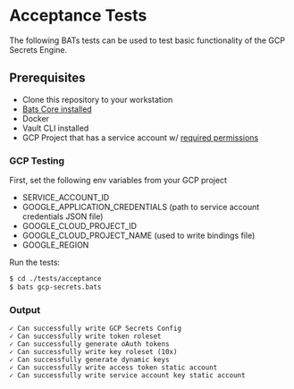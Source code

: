 # Acceptance Tests

The following BATs tests can be used to test basic functionality of the GCP Secrets Engine.

## Prerequisites

* Clone this repository to your workstation
* [Bats Core installed](https://bats-core.readthedocs.io/en/stable/installation.html#homebrew)
* Docker
* Vault CLI installed
* GCP Project that has a service account w/ [required permissions](https://www.vaultproject.io/docs/secrets/gcp#required-permissions)

### GCP Testing

First, set the following env variables from your GCP project 

* SERVICE_ACCOUNT_ID
* GOOGLE_APPLICATION_CREDENTIALS (path to service account credentials JSON file)
* GOOGLE_CLOUD_PROJECT_ID
* GOOGLE_CLOUD_PROJECT_NAME (used to write bindings file)
* GOOGLE_REGION

Run the tests:
```bash
$ cd ./tests/acceptance
$ bats gcp-secrets.bats
```

### Output
```
✓ Can successfully write GCP Secrets Config
✓ Can successfully write token roleset
✓ Can successfully generate oAuth tokens
✓ Can successfully write key roleset (10x)
✓ Can successfully generate dynamic keys
✓ Can successfully write access token static account
✓ Can successfully write service account key static account
```
